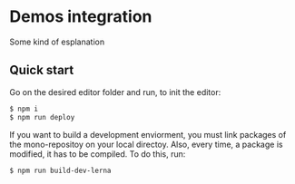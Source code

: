 # Demos integration

Some kind of esplanation 

## Quick start

Go on the desired editor folder and run, to init the editor:

```sh
$ npm i
$ npm run deploy
```

If you want to build a development enviorment, you must link packages of the mono-repositoy on your local directoy. Also, every time, a package is modified, it has to be compiled. To do this, run:

```sh
$ npm run build-dev-lerna
```